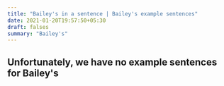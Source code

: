 ```yaml
---
title: "Bailey's in a sentence | Bailey's example sentences"
date: 2021-01-20T19:57:50+05:30
draft: falses
summary: "Bailey's"
---
```

## Unfortunately, we have no example sentences for Bailey's                 
